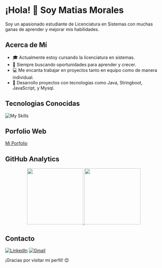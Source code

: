 # ¡Hola! 👋 Soy Matias Morales

Soy un apasionado estudiante de Licenciatura en Sistemas con muchas ganas de aprender y mejorar mis habilidades.

## Acerca de Mí
- 🎓 Actualmente estoy cursando la licenciatura en sistemas.
- 🌱 Siempre buscando oportunidades para aprender y crecer.
- 💻 Me encanta trabajar en proyectos tanto en equipo como de manera individual.
- 🚀 Desarrollo proyectos con tecnologías como Java, Stringboot, JavaScript, y Mysql.

## Tecnologias Conocidas
![My Skills](https://skillicons.dev/icons?i=java,spring,angular,mysql,postgresql,mongo,javascript,html,css&theme=dark)

## Porfolio Web
[Mi Porfolio](https://matiasm12.github.io/Matias.github.io/)

## GitHub Analytics

<p align="center">
<a href="https://github.com/MatiasM12">
  <img height="180em" src="https://github-readme-stats-eight-theta.vercel.app/api?username=MatiasM12&show_icons=true&theme=algolia&include_all_commits=true&count_private=true"/>
  <img height="180em" src="https://github-readme-stats-eight-theta.vercel.app/api/top-langs/?username=MatiasM12&layout=compact&langs_count=8&theme=algolia"/>
</a>
</p>

## Contacto

[![LinkedIn](https://img.shields.io/badge/linkedin-%230077B5.svg?style=for-the-badge&logo=linkedin&logoColor=white)](https://www.linkedin.com/in/matias-morales-44409a215/)
[![Gmail](https://img.shields.io/badge/Gmail-D14836?style=for-the-badge&logo=gmail&logoColor=white)](mailto:matias.agustin.morales@gmail.com)

¡Gracias por visitar mi perfil! 😊
